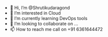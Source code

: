 - 👋 Hi, I’m @Shrutikudaragond
- 👀 I’m interested in Cloud
- 🌱 I’m currently learning DevOps tools
- 💞️ I’m looking to collaborate on ...
- 📫 How to reach me call on +91 6361644472

<!---
Shrutikudaragond/Shrutikudaragond is a ✨ special ✨ repository because its `README.md` (this file) appears on your GitHub profile.
You can click the Preview link to take a look at your changes.
--->

